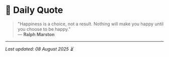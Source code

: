 # 📜 Daily Quote

> "Happiness is a choice, not a result. Nothing will make you happy until you choose to be happy."  
> — **Ralph Marston**

---

_Last updated: 08 August 2025 ⏳_
